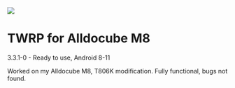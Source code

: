 <img src="https://github.com/LordArrin/different_trash/blob/main/c08793c7ea7cc78408ad1be70359f16a5e4cbe94%20(1)-lines-scale-0_50x-gigapixel.png"/>   

# TWRP for Alldocube M8

3.3.1-0 - Ready to use, Android 8-11

Worked on my Alldocube M8, T806K modification. Fully functional, bugs not found.

